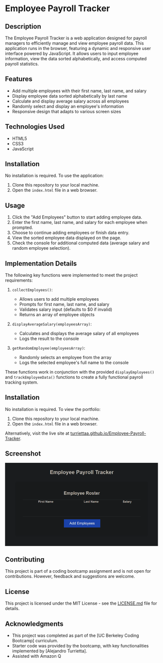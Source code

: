# Employee Payroll Tracker

## Description

The Employee Payroll Tracker is a web application designed for payroll managers to efficiently manage and view employee payroll data. This application runs in the browser, featuring a dynamic and responsive user interface powered by JavaScript. It allows users to input employee information, view the data sorted alphabetically, and access computed payroll statistics.

## Features

- Add multiple employees with their first name, last name, and salary
- Display employee data sorted alphabetically by last name
- Calculate and display average salary across all employees
- Randomly select and display an employee's information
- Responsive design that adapts to various screen sizes

## Technologies Used

- HTML5
- CSS3
- JavaScript

## Installation

No installation is required. To use the application:

1. Clone this repository to your local machine.
2. Open the `index.html` file in a web browser.

## Usage

1. Click the "Add Employees" button to start adding employee data.
2. Enter the first name, last name, and salary for each employee when prompted.
3. Choose to continue adding employees or finish data entry.
4. View the sorted employee data displayed on the page.
5. Check the console for additional computed data (average salary and random employee selection).

## Implementation Details

The following key functions were implemented to meet the project requirements:

1. `collectEmployees()`: 
   - Allows users to add multiple employees
   - Prompts for first name, last name, and salary
   - Validates salary input (defaults to $0 if invalid)
   - Returns an array of employee objects

2. `displayAverageSalary(employeesArray)`:
   - Calculates and displays the average salary of all employees
   - Logs the result to the console

3. `getRandomEmployee(employeesArray)`:
   - Randomly selects an employee from the array
   - Logs the selected employee's full name to the console

These functions work in conjunction with the provided `displayEmployees()` and `trackEmployeeData()` functions to create a fully functional payroll tracking system.

## Installation

No installation is required. To view the portfolio:

1. Clone this repository to your local machine.
2. Open the `index.html` file in a web browser.

Alternatively, visit the live site at [turriettaa.github.io/Employee-Payroll-Tracker](https://turriettaa.github.io/Employee-Payroll-Tracker).
## Screenshot

<img src="Screenshot 2024-09-13 131350.png" alt="Site Screenshot">

## Contributing

This project is part of a coding bootcamp assignment and is not open for contributions. However, feedback and suggestions are welcome.

## License

This project is licensed under the MIT License - see the [LICENSE.md](LICENSE.md) file for details.

## Acknowledgments

- This project was completed as part of the [UC Berkeley Coding Bootcamp] curriculum.
- Starter code was provided by the bootcamp, with key functionalities implemented by [Alejandro Turrietta].
- Assisted with Amazon Q
